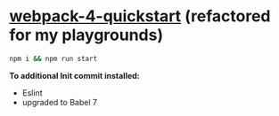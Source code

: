 # [webpack-4-quickstart](https://github.com/kerematam/webpack-4-quickstart) (refactored for my playgrounds)

```bash
npm i && npm run start
```
**To additional Init commit installed:**
 * Eslint
 * upgraded to Babel 7
